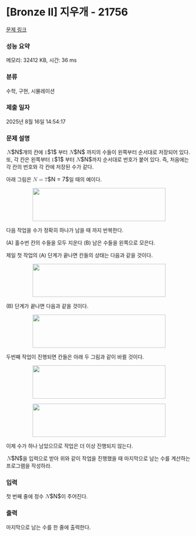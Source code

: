# [Bronze II] 지우개 - 21756 

[문제 링크](https://www.acmicpc.net/problem/21756) 

### 성능 요약

메모리: 32412 KB, 시간: 36 ms

### 분류

수학, 구현, 시뮬레이션

### 제출 일자

2025년 8월 16일 14:54:17

### 문제 설명

<p><mjx-container class="MathJax" jax="CHTML" style="font-size: 109%; position: relative;"> <mjx-math class="MJX-TEX" aria-hidden="true"><mjx-mi class="mjx-i"><mjx-c class="mjx-c1D441 TEX-I"></mjx-c></mjx-mi></mjx-math><mjx-assistive-mml unselectable="on" display="inline"><math xmlns="http://www.w3.org/1998/Math/MathML"><mi>N</mi></math></mjx-assistive-mml><span aria-hidden="true" class="no-mathjax mjx-copytext">$N$</span></mjx-container>개의 칸에 <mjx-container class="MathJax" jax="CHTML" style="font-size: 109%; position: relative;"><mjx-math class="MJX-TEX" aria-hidden="true"><mjx-mn class="mjx-n"><mjx-c class="mjx-c31"></mjx-c></mjx-mn></mjx-math><mjx-assistive-mml unselectable="on" display="inline"><math xmlns="http://www.w3.org/1998/Math/MathML"><mn>1</mn></math></mjx-assistive-mml><span aria-hidden="true" class="no-mathjax mjx-copytext">$1$</span></mjx-container> 부터 <mjx-container class="MathJax" jax="CHTML" style="font-size: 109%; position: relative;"><mjx-math class="MJX-TEX" aria-hidden="true"><mjx-mi class="mjx-i"><mjx-c class="mjx-c1D441 TEX-I"></mjx-c></mjx-mi></mjx-math><mjx-assistive-mml unselectable="on" display="inline"><math xmlns="http://www.w3.org/1998/Math/MathML"><mi>N</mi></math></mjx-assistive-mml><span aria-hidden="true" class="no-mathjax mjx-copytext">$N$</span></mjx-container> 까지의 수들이 왼쪽부터 순서대로 저장되어 있다. 또, 각 칸은 왼쪽부터 <mjx-container class="MathJax" jax="CHTML" style="font-size: 109%; position: relative;"><mjx-math class="MJX-TEX" aria-hidden="true"><mjx-mn class="mjx-n"><mjx-c class="mjx-c31"></mjx-c></mjx-mn></mjx-math><mjx-assistive-mml unselectable="on" display="inline"><math xmlns="http://www.w3.org/1998/Math/MathML"><mn>1</mn></math></mjx-assistive-mml><span aria-hidden="true" class="no-mathjax mjx-copytext">$1$</span></mjx-container> 부터 <mjx-container class="MathJax" jax="CHTML" style="font-size: 109%; position: relative;"><mjx-math class="MJX-TEX" aria-hidden="true"><mjx-mi class="mjx-i"><mjx-c class="mjx-c1D441 TEX-I"></mjx-c></mjx-mi></mjx-math><mjx-assistive-mml unselectable="on" display="inline"><math xmlns="http://www.w3.org/1998/Math/MathML"><mi>N</mi></math></mjx-assistive-mml><span aria-hidden="true" class="no-mathjax mjx-copytext">$N$</span></mjx-container>까지 순서대로 번호가 붙어 있다. 즉, 처음에는 각 칸의 번호와 각 칸에 저장된 수가 같다.</p>

<p>아래 그림은 <mjx-container class="MathJax" jax="CHTML" style="font-size: 109%; position: relative;"><mjx-math class="MJX-TEX" aria-hidden="true"><mjx-mi class="mjx-i"><mjx-c class="mjx-c1D441 TEX-I"></mjx-c></mjx-mi><mjx-mo class="mjx-n" space="4"><mjx-c class="mjx-c3D"></mjx-c></mjx-mo><mjx-mn class="mjx-n" space="4"><mjx-c class="mjx-c37"></mjx-c></mjx-mn></mjx-math><mjx-assistive-mml unselectable="on" display="inline"><math xmlns="http://www.w3.org/1998/Math/MathML"><mi>N</mi><mo>=</mo><mn>7</mn></math></mjx-assistive-mml><span aria-hidden="true" class="no-mathjax mjx-copytext">$N = 7$</span></mjx-container>일 때의 예이다.</p>

<p style="text-align: center;"><img alt="" src="https://upload.acmicpc.net/1587dd00-130c-42a0-af6e-68b3b484a1b8/-/preview/" style="width: 361px; height: 90px;"></p>

<p>다음 작업을 수가 정확히 하나가 남을 때 까지 반복한다.</p>

<p>(A) 홀수번 칸의 수들을 모두 지운다 (B) 남은 수들을 왼쪽으로 모은다.</p>

<p>제일 첫 작업의 (A) 단계가 끝나면 칸들의 상태는 다음과 같을 것이다.</p>

<p style="text-align: center;"><img alt="" src="https://upload.acmicpc.net/1bedbcf7-ee56-4bb0-a83b-d6abbb34ae46/-/preview/" style="width: 361px; height: 90px;"></p>

<p>(B) 단계가 끝나면 다음과 같을 것이다.</p>

<p style="text-align: center;"><img alt="" src="https://upload.acmicpc.net/7f311585-5dd0-4033-ada3-5fb9aa0df18b/-/preview/" style="width: 361px; height: 90px;"></p>

<p>두번째 작업이 진행되면 칸들은 아래 두 그림과 같이 바뀔 것이다.</p>

<p style="text-align: center;"><img alt="" src="https://upload.acmicpc.net/e070dc76-59fc-4fa6-a0b3-bf310f78dccd/-/preview/" style="width: 361px; height: 90px;"></p>

<p style="text-align: center;"><img alt="" src="https://upload.acmicpc.net/e7c0cbf8-ab7d-4b7c-bdac-28b433c83c95/-/preview/" style="width: 361px; height: 90px;"></p>

<p>이제 수가 하나 남았으므로 작업은 더 이상 진행되지 않는다.</p>

<p><mjx-container class="MathJax" jax="CHTML" style="font-size: 109%; position: relative;"> <mjx-math class="MJX-TEX" aria-hidden="true"><mjx-mi class="mjx-i"><mjx-c class="mjx-c1D441 TEX-I"></mjx-c></mjx-mi></mjx-math><mjx-assistive-mml unselectable="on" display="inline"><math xmlns="http://www.w3.org/1998/Math/MathML"><mi>N</mi></math></mjx-assistive-mml><span aria-hidden="true" class="no-mathjax mjx-copytext">$N$</span></mjx-container>을 입력으로 받아 위와 같이 작업을 진행했을 때 마지막으로 남는 수를 계산하는 프로그램을 작성하라.</p>

### 입력 

 <p>첫 번째 줄에 정수 <mjx-container class="MathJax" jax="CHTML" style="font-size: 109%; position: relative;"><mjx-math class="MJX-TEX" aria-hidden="true"><mjx-mi class="mjx-i"><mjx-c class="mjx-c1D441 TEX-I"></mjx-c></mjx-mi></mjx-math><mjx-assistive-mml unselectable="on" display="inline"><math xmlns="http://www.w3.org/1998/Math/MathML"><mi>N</mi></math></mjx-assistive-mml><span aria-hidden="true" class="no-mathjax mjx-copytext">$N$</span></mjx-container>이 주어진다.</p>

### 출력 

 <p>마지막으로 남는 수를 한 줄에 출력한다.</p>

